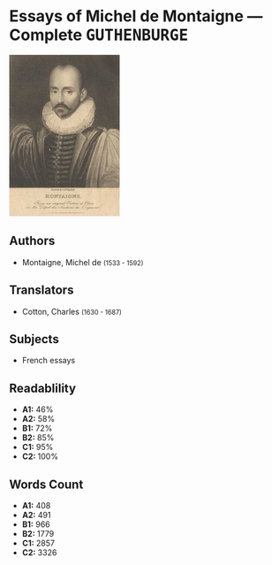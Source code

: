 # Essays of Michel de Montaigne — Complete <kbd>GUTHENBURGE</kbd>

![](./cover.medium.jpg "")

## Authors


 - Montaigne, Michel de <small>(1533 - 1592)</small>

## Translators


 - Cotton, Charles <small>(1630 - 1687)</small>

## Subjects


 - French essays

## Readablility


 - **A1:** 46%
 - **A2:** 58%
 - **B1:** 72%
 - **B2:** 85%
 - **C1:** 95%
 - **C2:** 100%

## Words Count


 - **A1:** 408
 - **A2:** 491
 - **B1:** 966
 - **B2:** 1779
 - **C1:** 2857
 - **C2:** 3326
